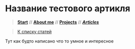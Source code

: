 # Название тестового артикля

> [**Start**](/) // [**About me**](/about) // [**Projects**](/projects) // [**_Articles_**](/articles)

> [К списку статей](/arcticles)

Тут как будто написано что то умное и интересное

